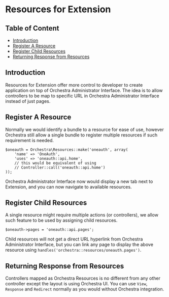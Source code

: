 # Resources for Extension

## Table of Content

- [Introduction](#introduction)
- [Register A Resource](#register)
- [Register Child Resources](#register-child)
- [Returning Response from Resources](#returning-response)

<a name="introduction"></a>
## Introduction

Resources for Extension offer more control to developer to create application on top of Orchestra Administrator Interface. The idea is to 
allow controllers to be map to specific URL in Orchestra Administrator Interface instead of just pages.

<a name="register"></a>
## Register A Resource

Normally we would identify a bundle to a resource for ease of use, however Orchestra still allow a single bundle to register multiple resources 
if such requirement is needed.

	$oneauth = Orchestra\Resources::make('oneauth', array(
		'name' => 'OneAuth',
		'uses' => 'oneauth::api.home', 
		// this would be equivalent of using 
		// Controller::call('oneauth::api.home')
	));

Orchestra Administrator Interface now would display a new tab next to Extension, and you can now navigate to available resources.

<a name="register-child"></a>
## Register Child Resources

A single resource might require multiple actions (or controllers), we allow such feature to be used by assigning child resources.

	$oneauth->pages = 'oneauth::api.pages';

Child resources will not get a direct URL hyperlink from Orchestra Administrator Interface, but you can link any page to display the above 
resource using `handles('orchestra::resources/oneauth.pages')`.

<a name="returning-response"></a>
## Returning Response from Resources

Controllers mapped as Orchestra Resources is no different from any other controller except the layout is using Orchestra UI. 
You can use `View`, `Response` and `Redirect` normally as you would without Orchestra integration.


